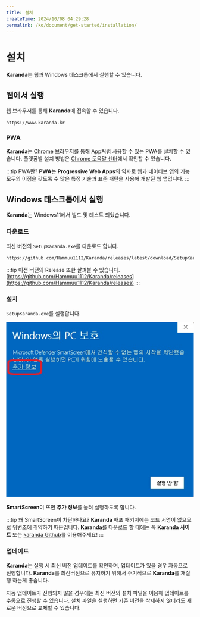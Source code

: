 ```yaml
---
title: 설치
createTime: 2024/10/08 04:29:28
permalink: /ko/document/get-started/installation/
---
```

# 설치
**Karanda**는 웹과 Windows 데스크톱에서 실행할 수 있습니다.

## 웹에서 실행
웹 브라우저를 통해 **Karanda**에 접속할 수 있습니다.

```txt:no-line-numbers
https://www.karanda.kr
```

<LinkCard title="Karanda" href="https://www.karanda.kr" description="https://www.karanda.kr" />

### PWA
**Karanda**는 [Chrome](https://www.google.com/intl/ko_kr/chrome/) 브라우저를 통해 App처럼 사용할 수 있는 PWA를 설치할 수 있습니다. 플랫폼별 설치 방법은 [Chrome 도움말 센터](https://support.google.com/chrome/answer/9658361)에서 확인할 수 있습니다.

:::tip PWA란?
**PWA**는 **Progressive Web Apps**의 약자로 웹과 네이티브 앱의 기능 모두의 이점을 갖도록 수 많은 특정 기술과 표준 패턴을 사용해 개발된 웹 앱입니다.
:::

## Windows 데스크톱에서 실행
**Karanda**는 Windows11에서 빌드 및 테스트 되었습니다.

### 다운로드
최신 버전의 `SetupKaranda.exe`를 다운로드 합니다.

```txt:no-line-numbers
https://github.com/Hammuu1112/Karanda/releases/latest/download/SetupKaranda.exe
```

<LinkCard icon="line-md:download-outline-loop" title="SetupKaranda.exe" href="https://github.com/Hammuu1112/Karanda/releases/latest/download/SetupKaranda.exe" description="https://github.com/Hammuu1112/Karanda/releases/latest/download/SetupKaranda.exe" />

:::tip
이전 버전의 Release 또한 살펴볼 수 있습니다.
[https://github.com/Hammuu1112/Karanda/releases](https://github.com/Hammuu1112/Karanda/releases)
:::

### 설치
`SetupKaranda.exe`를 실행합니다.

![./smart_screen.jpg](./smart_screen.jpg)

**SmartScreen**이 뜨면 **추가 정보**를 눌러 실행하도록 합니다.

:::tip 왜 SmartScreen이 차단하나요?
**Karanda** 배포 패키지에는 코드 서명이 없으므로 위변조에 취약하기 때문입니다. 
**Karanda**를 다운로드 할 때에는 꼭 **Karanda 사이트** 또는 [karanda Github](https://github.com/Hammuu1112/Karanda)를 이용해주세요!
:::

### 업데이트
**Karanda**는 실행 시 최신 버전 업데이트를 확인하며, 업데이트가 있을 경우 자동으로 진행합니다. **Karanda**를 최신버전으로 유지하기 위해서 주기적으로 **Karanda**를 재실행 하는게 좋습니다.

자동 업데이트가 진행되지 않을 경우에는 최신 버전의 설치 파일을 이용해 업데이트를 수동으로 진행할 수 있습니다.
설치 파일을 실행하면 기존 버전을 삭제하지 않더라도 새로운 버전으로 교체할 수 있습니다.
